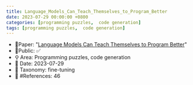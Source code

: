 ```yaml
---
title: Language_Models_Can_Teach_Themselves_to_Program_Better
date: 2023-07-29 00:00:00 +0800
categories: [programming puzzles,  code generation]
tags: [programming puzzles,  code generation]
---
```


- 📙Paper: "[Language Models Can Teach Themselves to Program Better](https://www.semanticscholar.org/paper/Language-Models-Can-Teach-Themselves-to-Program-Haluptzok-Bowers/ff9a0d405e3afd88552e35a0255ddf9e10c28e36)"
- 🔑Public: ✅
- ⚲ Area: Programming puzzles,  code generation
- 📅 Date: 2023-07-29
- 🔎 Taxonomy: fine-tuning
- 📝 #References: 46
